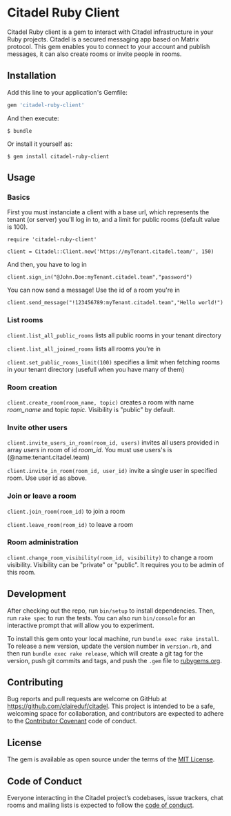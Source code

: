 # Citadel Ruby Client

Citadel Ruby client is a gem to interact with Citadel infrastructure in your Ruby projects.
Citadel is a secured messaging app based on Matrix protocol.
This gem enables you to connect to your account and publish messages, it can also create rooms or invite people in rooms.

## Installation

Add this line to your application's Gemfile:

```ruby
gem 'citadel-ruby-client'
```

And then execute:

    $ bundle

Or install it yourself as:

    $ gem install citadel-ruby-client

## Usage

### Basics

First you must instanciate a client with a base url, which represents the tenant (or server) you'll log in to, and a limit for public rooms (default value is 100).

```require 'citadel-ruby-client'```

```client = Citadel::Client.new('https://myTenant.citadel.team/', 150)```


And then, you have to log in

```client.sign_in("@John.Doe:myTenant.citadel.team","password")```


You can now send a message! Use the id of a room you're in

```client.send_message("!123456789:myTenant.citadel.team","Hello world!")```


### List rooms

```client.list_all_public_rooms```
lists all public rooms in your tenant directory


```client.list_all_joined_rooms```
lists all rooms you're in

```client.set_public_rooms_limit(100)```
specifies a limit when fetching rooms in your tenant directory (usefull when you have many of them)


### Room creation

```client.create_room(room_name, topic)```
creates a room with name *room_name* and topic *topic*. Visibility is "public" by default.


### Invite other users
```client.invite_users_in_room(room_id, users)```
invites all users provided in array *users* in room of id *room_id*. You must use users's is (@name:tenant.citadel.team)

```client.invite_in_room(room_id, user_id)```
invite a single user in specified room. Use user id as above.


### Join or leave a room

```client.join_room(room_id)```
to join a room

```client.leave_room(room_id)```
to leave a room


### Room administration

```client.change_room_visibility(room_id, visibility)```
to change a room visibility. Visibility can be "private" or "public". It requires you to be admin of this room.


## Development

After checking out the repo, run `bin/setup` to install dependencies. Then, run `rake spec` to run the tests. You can also run `bin/console` for an interactive prompt that will allow you to experiment.

To install this gem onto your local machine, run `bundle exec rake install`. To release a new version, update the version number in `version.rb`, and then run `bundle exec rake release`, which will create a git tag for the version, push git commits and tags, and push the `.gem` file to [rubygems.org](https://rubygems.org).

## Contributing

Bug reports and pull requests are welcome on GitHub at https://github.com/claireduf/citadel. This project is intended to be a safe, welcoming space for collaboration, and contributors are expected to adhere to the [Contributor Covenant](http://contributor-covenant.org) code of conduct.

## License

The gem is available as open source under the terms of the [MIT License](https://opensource.org/licenses/MIT).

## Code of Conduct

Everyone interacting in the Citadel project’s codebases, issue trackers, chat rooms and mailing lists is expected to follow the [code of conduct](https://github.com/[USERNAME]/citadel/blob/master/CODE_OF_CONDUCT.md).

